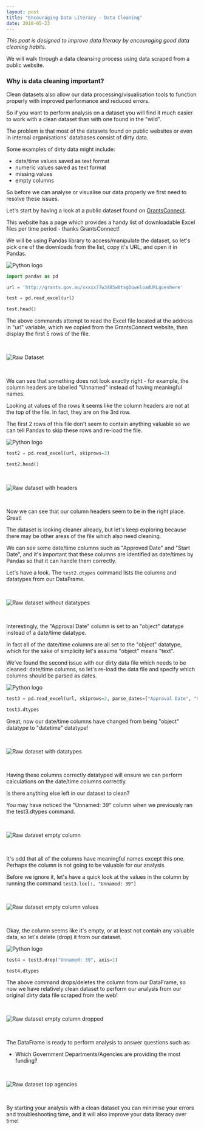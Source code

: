 ```yaml
---
layout: post
title: "Encouraging Data Literacy - Data Cleaning"
date: 2018-05-23
---
```


*This poat is designed to improve data literacy by encouraging good data cleaning habits.*

We will walk through a data cleansing process using data scraped from a public website.

### Why is data cleaning important?

Clean datasets also allow our data processing/visualisation tools to function properly with improved performance and reduced errors.

So if you want to perform analysis on a dataset you will find it much easier to work with a clean dataset than with one found in the "wild".
 
The problem is that most of the datasets found on public websites or even in internal organisations' databases consist of dirty data.

Some examples of dirty data might include:

- date/time values saved as text format
- numeric values saved as text format
- missing values
- empty columns

So before we can analyse or visualise our data properly we first need to resolve these issues.

Let's start by having a look at a public dataset found on [GrantsConnect](http://grants.gov.au).

This website has a page which provides a handy list of downloadable Excel files per time period - thanks GrantsConnect!

We will be using Pandas library to access/manipulate the dataset, so let's pick one of the downloads from the list, copy it's URL, and open it in Pandas.


![Python logo](https://www.python.org/static/favicon.ico)
~~~python
import pandas as pd

url = 'http://grants.gov.au/xxxxx77w3485w8tsgDownloadURLgoeshere'

test = pd.read_excel(url)

test.head()
~~~

The above commands attempt to read the Excel file located at the address in "url" variable, which we copied from the GrantsConnect website, then display the first 5 rows of the file.

&nbsp;

![Raw Dataset](https://github.com/mwportfolio/mwportfolio.github.io/raw/master/screenshots/GrantConnectPublicRawData.png)

&nbsp;

We can see that something does not look exactly right - for example, the column headers are labelled "Unnamed" instead of having meaningful names.

Looking at values of the rows it seems like the column headers are not at the top of the file. In fact, they are on the 3rd row.

The first 2 rows of this file don't seem to contain anything valuable so we can tell Pandas to skip these rows and re-load the file.

![Python logo](https://www.python.org/static/favicon.ico)
~~~python
test2 = pd.read_excel(url, skiprows=2)

test2.head()
~~~

&nbsp;

![Raw dataset with headers](https://github.com/mwportfolio/mwportfolio.github.io/raw/master/screenshots/GrantConnectPublicRawDataWithHeader.png)

&nbsp;

Now we can see that our column headers seem to be in the right place. Great!

The dataset is looking cleaner already, but let's keep exploring because there may be other areas of the file which also need cleaning.

We can see some date/time columns such as "Approved Date" and "Start Date", and it's important that these columns are identified as date/times by Pandas so that it can handle them correctly.

Let's have a look. The `test2.dtypes` command lists the columns and datatypes from our DataFrame.

&nbsp;

![Raw dataset without datatypes](https://github.com/mwportfolio/mwportfolio.github.io/raw/master/screenshots/GrantConnectPublicRawDataWithoutDatatypes.png)

&nbsp;

Interestingly, the "Approval Date" column is set to an "object" datatype instead of a date/time datatype.

In fact all of the date/time columns are all set to the "object" datatype, which for the sake of simplicity let's assume "object" means "text".

We've found the second issue with our dirty data file which needs to be cleaned: date/time columns, so let's re-load the data file and specify which columns should be parsed as dates.


![Python logo](https://www.python.org/static/favicon.ico)
~~~python
test3 = pd.read_excel(url, skiprows=2, parse_dates=["Approval Date", "Variation Date", "Published Date/Time", "Start Date", "End Date"])

test3.dtypes
~~~

Great, now our date/time columns have changed from being "object" datatype to "datetime" datatype!

&nbsp;

![Raw dataset with datatypes](https://github.com/mwportfolio/mwportfolio.github.io/raw/master/screenshots/GrantConnectPublicRawDataWithDatatypes.png)

&nbsp;

Having these columns correctly datatyped will ensure we can perform calculations on the date/time columns correctly.

Is there anything else left in our dataset to clean?

You may have noticed the "Unnamed: 39" column when we previously ran the test3.dtypes command.

&nbsp;

![Raw dataset empty column](https://github.com/mwportfolio/mwportfolio.github.io/raw/master/screenshots/GrantConnectPublicRawDataEmptyColumn.png)

&nbsp;

It's odd that all of the columns have meaningful names except this one. Perhaps the column is not going to be valuable for our analysis.

Before we ignore it, let's have a quick look at the values in the column by running the command `test3.loc[:, "Unnamed: 39"]`

&nbsp;

![Raw dataset empty column values](https://github.com/mwportfolio/mwportfolio.github.io/raw/master/screenshots/GrantConnectPublicRawDataEmptyColumnValues.png)

&nbsp;

Okay, the column seems like it's empty, or at least not contain any valuable data, so let's delete (drop) it from our dataset.

![Python logo](https://www.python.org/static/favicon.ico)
~~~python
test4 = test3.drop("Unnamed: 39", axis=1)

test4.dtypes
~~~

The above command drops/deletes the column from our DataFrame, so now we have relatively clean dataset to perform our analysis from our original dirty data file scraped from the web!

&nbsp;

![Raw dataset empty column dropped](https://github.com/mwportfolio/mwportfolio.github.io/raw/master/screenshots/GrantConnectPublicRawDataEmptyColumnDropped.png)

&nbsp;

The DataFrame is ready to perform analysis to answer questions such as:

- Which Government Departments/Agencies are providing the most funding?

&nbsp;

![Raw dataset top agencies](https://github.com/mwportfolio/mwportfolio.github.io/raw/master/screenshots/GrantConnectPublicRawDataTopAgencies.png)

&nbsp;

By starting your analysis with a clean dataset you can minimise your errors and troubleshooting time, and it will also improve your data literacy over time! 
